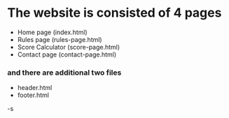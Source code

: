 # The website is consisted of 4 pages

- Home page (index.html)
- Rules page (rules-page.html)
- Score Calculator (score-page.html)
- Contact page (contact-page.html)


### and there are additional two files

+ header.html
+ footer.html

-s
